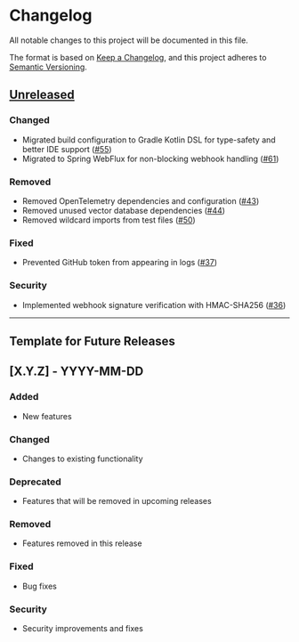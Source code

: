 # Changelog

All notable changes to this project will be documented in this file.

The format is based on [Keep a Changelog](https://keepachangelog.com/en/1.0.0/),
and this project adheres to [Semantic Versioning](https://semver.org/spec/v2.0.0.html).

## [Unreleased]

### Changed
- Migrated build configuration to Gradle Kotlin DSL for type-safety and better IDE support ([#55])
- Migrated to Spring WebFlux for non-blocking webhook handling ([#61])

### Removed
- Removed OpenTelemetry dependencies and configuration ([#43])
- Removed unused vector database dependencies ([#44])
- Removed wildcard imports from test files ([#50])

### Fixed
- Prevented GitHub token from appearing in logs ([#37])

### Security
- Implemented webhook signature verification with HMAC-SHA256 ([#36])

---

## Template for Future Releases

## [X.Y.Z] - YYYY-MM-DD

### Added
- New features

### Changed
- Changes to existing functionality

### Deprecated
- Features that will be removed in upcoming releases

### Removed
- Features removed in this release

### Fixed
- Bug fixes

### Security
- Security improvements and fixes

<!-- Issue References -->
[#36]: https://github.com/Got-IT-Kai/pr-rule-bot/issues/36
[#37]: https://github.com/Got-IT-Kai/pr-rule-bot/issues/37
[#43]: https://github.com/Got-IT-Kai/pr-rule-bot/issues/43
[#44]: https://github.com/Got-IT-Kai/pr-rule-bot/issues/44
[#50]: https://github.com/Got-IT-Kai/pr-rule-bot/issues/50
[#55]: https://github.com/Got-IT-Kai/pr-rule-bot/issues/55
[#61]: https://github.com/Got-IT-Kai/pr-rule-bot/issues/61

<!-- Version Comparison Links -->
[Unreleased]: https://github.com/Got-IT-Kai/pr-rule-bot/compare/master...HEAD

